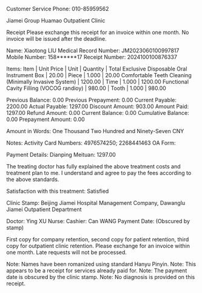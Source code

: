 Customer Service Phone: 010-85959562

Jiamei Group
Huamao Outpatient Clinic

Receipt
Please exchange this receipt for an invoice within one month. No invoice will be issued after the deadline.

Name: Xiaotong LIU
Medical Record Number: JM2023060100997817
Mobile Number: 158******17
Receipt Number: 2024100100876337

Items:
Item | Unit Price | Unit | Quantity | Total
Exclusive Disposable Oral Instrument Box | 20.00 | Piece | 1.000 | 20.00
Comfortable Teeth Cleaning (Minimally Invasive System) | 1200.00 | Time | 1.000 | 1200.00
Functional Cavity Filling (VOCOG randioy) | 980.00 | Tooth | 1.000 | 980.00

Previous Balance: 0.00
Previous Prepayment: 0.00
Current Payable: 2200.00
Actual Payable: 1297.00
Discount Amount: 903.00
Amount Paid: 1297.00
Refund Amount: 0.00
Current Balance: 0.00
Cumulative Balance: 0.00
Prepayment Amount: 0.00

Amount in Words: One Thousand Two Hundred and Ninety-Seven CNY

Notes:
Activity Card Numbers: 4976574250; 2268441463
OA Form:

Payment Details:
Dianping Meituan: 1297.00

The treating doctor has fully explained the above treatment costs and treatment plan to me. I understand and agree to pay the fees according to the above standards.

Satisfaction with this treatment: Satisfied

Clinic Stamp: Beijing Jiamei Hospital Management Company, Dawanglu Jiamei Outpatient Department

Doctor: Ying XU
Nurse:
Cashier: Can WANG
Payment Date: (Obscured by stamp)

First copy for company retention, second copy for patient retention, third copy for outpatient clinic retention.
Please exchange for an invoice within one month. Late requests will not be processed.

Note: Names have been romanized using standard Hanyu Pinyin.
Note: This appears to be a receipt for services already paid for.
Note: The payment date is obscured by the clinic stamp.
Note: No diagnosis is provided on this receipt.
